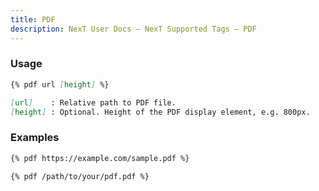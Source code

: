 ```yaml
---
title: PDF
description: NexT User Docs – NexT Supported Tags – PDF
---
```


### Usage

```md pdf.js
{% pdf url [height] %}

[url]    : Relative path to PDF file.
[height] : Optional. Height of the PDF display element, e.g. 800px.
```

### Examples

```md
{% pdf https://example.com/sample.pdf %}
```

```md
{% pdf /path/to/your/pdf.pdf %}
```
